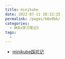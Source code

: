 ```yaml
---
title: minikube
date: 2022-07-11 18:12:15
permalink: /pages/b0e9bb/
categories:
  - 《K8s学习笔记》
tags:
  - 
---
```

- [minikube踩坑记](https://blog.csdn.net/mryang125/article/details/112731039)
